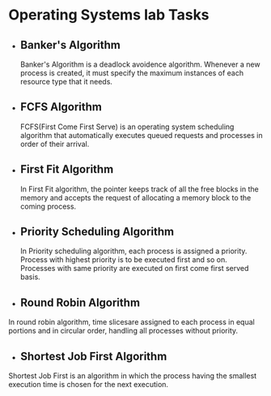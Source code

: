 # Operating Systems lab Tasks
- ## Banker's Algorithm 
  Banker's Algorithm is a deadlock avoidence algorithm. Whenever a new process is created, it must specify the maximum instances of each resource type that it needs.
- ## FCFS Algorithm
  FCFS(First Come First Serve) is an operating system scheduling algorithm that automatically executes queued requests and processes in order of their arrival.
- ## First Fit Algorithm
  In First Fit algorithm, the pointer keeps track of all the free blocks in the memory and accepts the request of allocating a memory block to the coming process.
- ## Priority Scheduling Algorithm
  In Priority scheduling algorithm, each process is assigned a priority. Process with highest priority is to be executed first and so on. Processes with same priority are executed on first come first served basis.
- ## Round Robin Algorithm 
In round robin algorithm, time slicesare assigned to each process in equal portions and in circular order, handling all processes without priority.
- ## Shortest Job First Algorithm
Shortest Job First is an algorithm in which the process having the smallest execution time is chosen for the next execution.
